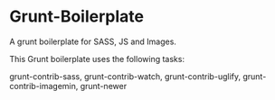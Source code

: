 Grunt-Boilerplate
=================

A grunt boilerplate for SASS, JS and Images.

This Grunt boilerplate uses the following tasks:

grunt-contrib-sass, 
grunt-contrib-watch, 
grunt-contrib-uglify, 
grunt-contrib-imagemin,
grunt-newer

